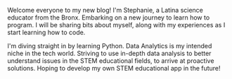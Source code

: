  Welcome everyone to my new blog!
  I'm Stephanie, a Latina science educator from the Bronx.
  Embarking on a new journey to learn how to program. 
  I will be sharing bits about myself,
  along with my experiences as I start learning how to code.
  
  I'm diving straight in by learning Python.
  Data Analytics is my intended niche in the tech world. 
  Striving to use in-depth data analysis to better understand issues 
  in the STEM educational fields, to arrive at proactive solutions. 
  Hoping to develop my own STEM educational app in the future!
